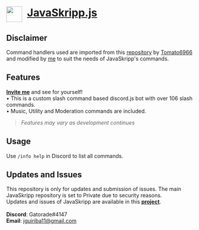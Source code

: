 # <img align="top" src="https://github.com/Jed556/JavaSkripp-Public/blob/main/JavaSkripp.svg" width="42" height="42"/> &nbsp;[JavaSkripp.js](discord.com/api/oauth2/authorize?client_id=881308119383302165&permissions=8&scope=bot%20applications.commands) <br/>

## Disclaimer
Command handlers used are imported from this [repository](https://github.com/Tomato6966/Discord-js-handler-slash-Commands) by [Tomato6966](https://github.com/Tomato6966) and modified by [me](https://github.com/Jed556) to suit the needs of JavaSkripp's commands.

## Features
[**Invite me**](discord.com/api/oauth2/authorize?client_id=881308119383302165&permissions=8&scope=bot%20applications.commands) and see for yourself! <br/>
• This is a custom slash command based discord.js bot with over 106 slash commands. <br/>
• Music, Utility and Moderation commands are included. <br/>
>*Features may vary as development continues*

## Usage
Use ```/info help``` in Discord to list all commands.

## Updates and Issues
This repository is only for updates and submission of issues. The main JavaSkripp repository is set to Private due to security reasons. <br/>
Updates and issues of JavaSkripp are available in this [**project**](https://github.com/Jed556/JavaSkripp-Public/projects/1?fullscreen=true). <br/>
<br/>
**Discord**: Gatorade#4147 <br/>
**Email**: jguiriba11@gmail.com
